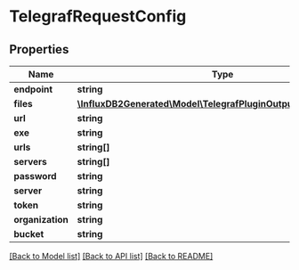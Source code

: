 # TelegrafRequestConfig

## Properties
Name | Type | Description | Notes
------------ | ------------- | ------------- | -------------
**endpoint** | **string** |  | 
**files** | [**\InfluxDB2Generated\Model\TelegrafPluginOutputFileConfigFiles[]**](TelegrafPluginOutputFileConfigFiles.md) |  | 
**url** | **string** |  | [optional] 
**exe** | **string** |  | [optional] 
**urls** | **string[]** |  | 
**servers** | **string[]** |  | [optional] 
**password** | **string** |  | [optional] 
**server** | **string** |  | [optional] 
**token** | **string** |  | 
**organization** | **string** |  | 
**bucket** | **string** |  | 

[[Back to Model list]](../README.md#documentation-for-models) [[Back to API list]](../README.md#documentation-for-api-endpoints) [[Back to README]](../README.md)


